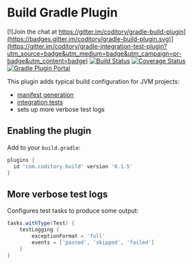 # Build Gradle Plugin

[![Join the chat at https://gitter.im/coditory/gradle-build-plugin](https://badges.gitter.im/coditory/gradle-build-plugin.svg)](https://gitter.im/coditory/gradle-integration-test-plugin?utm_source=badge&utm_medium=badge&utm_campaign=pr-badge&utm_content=badge)
[![Build Status](https://travis-ci.com/coditory/gradle-build-plugin.svg?branch=master)](https://travis-ci.com/coditory/gradle-build-plugin)
[![Coverage Status](https://coveralls.io/repos/github/coditory/gradle-build-plugin/badge.svg)](https://coveralls.io/github/coditory/gradle-build-plugin)
[![Gradle Plugin Portal](https://img.shields.io/badge/Plugin_Portal-v0.1.5-green.svg)](https://plugins.gradle.org/plugin/com.coditory.build)

This plugin adds typical build configuration for JVM projects:
- [manifest generation](https://github.com/coditory/gradle-manifest-plugin)
- [integration tests](https://github.com/coditory/gradle-integration-test-plugin)
- sets up more verbose test logs

## Enabling the plugin

Add to your `build.gradle`:

```gradle
plugins {
  id 'com.coditory.build' version '0.1.5'
}
```

## More verbose test logs

Configures test tasks to produce some output:

```gradle
tasks.withType(Test) {
    testLogging {
        exceptionFormat = 'full'
        events = ['passed', 'skipped', 'failed']
    }
}
```
